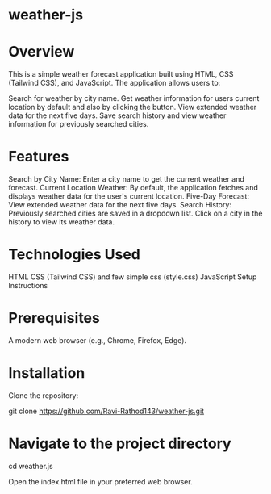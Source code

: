 # weather-js
# Overview
This is a simple weather forecast application built using HTML, CSS (Tailwind CSS), and JavaScript. The application allows users to:

Search for weather by city name.
Get weather information for users current location by default and also by clicking the button.
View extended weather data for the next five days.
Save search history and view weather information for previously searched cities.
# Features
Search by City Name: Enter a city name to get the current weather and forecast.
Current Location Weather: By default, the application fetches and displays weather data for the user's current location.
Five-Day Forecast: View extended weather data for the next five days.
Search History: Previously searched cities are saved in a dropdown list. Click on a city in the history to view its weather data.
# Technologies Used
HTML
CSS (Tailwind CSS) and few simple css (style.css)
JavaScript
Setup Instructions
# Prerequisites
A modern web browser (e.g., Chrome, Firefox, Edge).
# Installation
Clone the repository:

git clone https://github.com/Ravi-Rathod143/weather-js.git
# Navigate to the project directory
cd weather.js

Open the index.html file in your preferred web browser.









